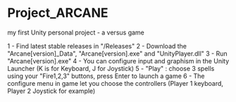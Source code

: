 # Project_ARCANE
my first Unity personal project - a versus game

1 - Find latest stable releases in "/Releases"
2 - Download the "Arcane[version]_Data", "Arcane[version].exe" and "UnityPlayer.dll"
3 - Run "Arcane[version].exe"
4 - You can configure input and graphism in the Unity Launcher (K is for Keyboard, J for Joystick)
5 - "Play" : choose 3 spells using your "Fire1,2,3" buttons, press Enter to launch a game
6 - The configure menu in game let you choose the controllers (Player 1 keyboard, Player 2 Joystick for example)